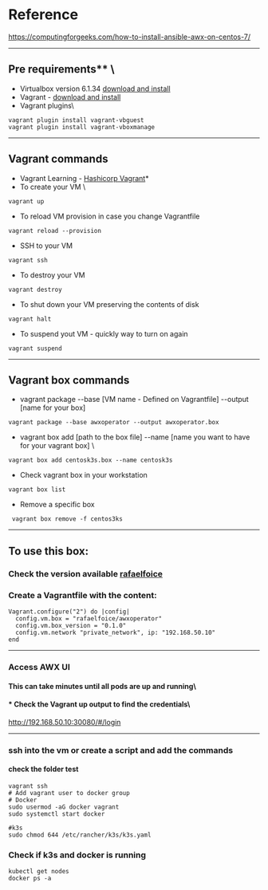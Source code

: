 # Reference
https://computingforgeeks.com/how-to-install-ansible-awx-on-centos-7/

---

## Pre requirements** \
* Virtualbox version 6.1.34 [download and install](https://www.virtualbox.org/wiki/Changelog-6.1#v34)
* Vagrant - [download and install](https://www.vagrantup.com/downloads)
* Vagrant plugins\
```
vagrant plugin install vagrant-vbguest
vagrant plugin install vagrant-vboxmanage
```
---

## Vagrant commands
* Vagrant Learning - [Hashicorp Vagrant](ttps://learn.hashicorp.com/vagrant)*
* To create your VM \
```
vagrant up
```
* To reload VM provision in case you change Vagrantfile
```
vagrant reload --provision
```
* SSH to your VM
```
vagrant ssh
```
* To destroy your VM
```
vagrant destroy
```
* To shut down your VM preserving the contents of disk
```
vagrant halt
```
* To suspend yout VM - quickly way to turn on again
```
vagrant suspend
```
---

## Vagrant box commands
* vagrant package --base [VM name - Defined on Vagrantfile] --output [name for your box]
 ```
 vagrant package --base awxoperator --output awxoperator.box
 ```
* vagrant box add [path to the box file] --name [name you want to have for your vagrant box] \
 ```
 vagrant box add centosk3s.box --name centosk3s
 ```
* Check vagrant box in your workstation
```
vagrant box list
```
* Remove a specific box 
```
 vagrant box remove -f centos3ks 
```
---
## To use this box:
### Check the version available [rafaelfoice](https://app.vagrantup.com/rafaelfoice/boxes/awxoperator)

### Create a Vagrantfile with the content:
```
Vagrant.configure("2") do |config|
  config.vm.box = "rafaelfoice/awxoperator"
  config.vm.box_version = "0.1.0"
  config.vm.network "private_network", ip: "192.168.50.10"
end
```
---
### Access AWX UI
#### **This can take minutes until all pods are up and running**\
#### * **Check the Vagrant up output to find the credentials**\
http://192.168.50.10:30080/#/login

---

### ssh into the vm or create a script and add the commands
#### check the folder test
```
vagrant ssh
# Add vagrant user to docker group
# Docker
sudo usermod -aG docker vagrant
sudo systemctl start docker

#k3s
sudo chmod 644 /etc/rancher/k3s/k3s.yaml
```
### Check if k3s and docker is running
```
kubectl get nodes
docker ps -a
```

